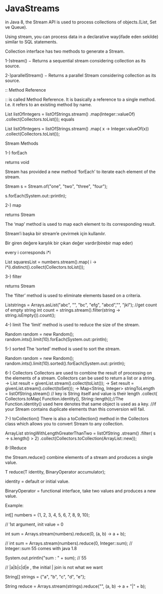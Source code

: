 # JavaStreams
in Java 8, the Stream API is used to process collections of objects.(List, Set ve Queue).

Using stream, you can process data in a declarative way(ifade eden sekilde) similar to SQL statements. 

Collection interface has two methods to generate a Stream.

1-)stream() − Returns a sequential stream considering collection as its source.

2-)parallelStream() − Returns a parallel Stream considering collection as its source.

:: Method Reference

:: is called Method Reference. It is basically a reference to a single method. I.e. it refers to an existing method by name.

List<Integer> listOfIntegers = listOfStrings.stream()
                                        .map(Integer::valueOf)
                                        .collect(Collectors.toList());
 equals
  
 List<Integer> listOfIntegers = listOfStrings.stream()
                                        .map( x -> Integer.valueOf(x))
                                        .collect(Collectors.toList()); 

Stream Methods

1-) forEach

  returns void

  Stream has provided a new method ‘forEach’ to iterate each element of the stream.
  
   Stream<String> s = Stream.of("one", "two", "three", "four");
  
   s.forEach(System.out::println);  
  
2-) map

  returns Stream

  The ‘map’ method is used to map each element to its corresponding result.
  
  Stream’i başka bir stream’e çevirmek için kullanılır. 
  
  Bir giren değere karşılık bir çıkan değer vardır(birebir map eder)
  
  every i corresponds i*i
  
  List<Integer> squaresList = numbers.stream().map( i -> i*i).distinct().collect(Collectors.toList());
  
3-) filter

  returns Stream

  The ‘filter’ method is used to eliminate elements based on a criteria.
  
  List<String>strings = Arrays.asList("abc", "", "bc", "efg", "abcd","", "jkl");
  //get count of empty string
  int count = strings.stream().filter(string -> string.isEmpty()).count();

4-) limit
  The ‘limit’ method is used to reduce the size of the stream.
  
  Random random = new Random();
  random.ints().limit(10).forEach(System.out::println);
  
5-) sorted
  The ‘sorted’ method is used to sort the stream.
  
  Random random = new Random();
  random.ints().limit(10).sorted().forEach(System.out::println);

6-) Collectors
  Collectors are used to combine the result of processing on the elements of a stream. Collectors can be used to return a list or a string.
  -> List<String> result = givenList.stream().collect(toList());
  -> Set<String> result = givenList.stream().collect(toSet());
  -> Map<String, Integer> stringToLength = listOfString.stream() // key is String itself and value is their length
        .collect(
          Collectors.toMap(
            Function.identity(), String::length));//The Function.identity() used here denotes that same object is used as a key.
                                                  //if your Stream contains duplicate elements than this conversion will fail.
  
7-) toCollection()
  There is also a toCollection() method in the Collectors class which allows you to convert Stream to any collection.
  
  ArrayList<String> stringWithLengthGreaterThanTwo 
  = listOfString
      .stream()
      .filter( s -> s.length() > 2)
      .collect(Collectors.toCollection(ArrayList::new));
  
8-)Reduce
  
  the Stream.reduce() combine elements of a stream and produces a single value.
  
  T reduce(T identity, BinaryOperator<T> accumulator);
  
  identity = default or initial value.
  
  BinaryOperator = functional interface, take two values and produces a new value.
  
  Example:
  
  int[] numbers = {1, 2, 3, 4, 5, 6, 7, 8, 9, 10};

  // 1st argument, init value = 0
  
  
  int sum = Arrays.stream(numbers).reduce(0, (a, b) -> a + b);
  
 // int sum = Arrays.stream(numbers).reduce(0, Integer::sum); // Integer::sum 55 comes with java 1.8

  System.out.println("sum : " + sum); // 55
  
   // |a|b|c|d|e , the initial | join is not what we want
  
  String[] strings = {"a", "b", "c", "d", "e"};
     
  String reduce = Arrays.stream(strings).reduce("", (a, b) -> a + "|" + b);
  
  
